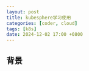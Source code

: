 ```yaml
---
layout: post
title: kubesphere学习使用
categories: [coder, cloud]
tags: [k8s]
date: 2024-12-02 17:00 +0800
---
```


## 背景

